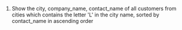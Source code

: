 1. Show the city, company_name, contact_name of all customers from cities which contains the letter 'L' in the city name, sorted by contact_name in ascending order